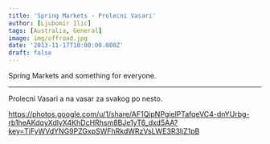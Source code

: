 ```yaml
---
title: 'Spring Markets - Prolecni Vasari'
author: [Ljubomir Ilic]
tags: [Australia, General]
image: img/offroad.jpg
date: '2013-11-17T10:00:00.000Z'
draft: false
---
```


Spring Markets and something for everyone.

------

Prolecni Vasari a na vasar za svakog po nesto.  

https://photos.google.com/u/1/share/AF1QipNPgielPTafqeVC4-dnYUrbg-rb1heAKdqyXdlyX4KhDcHRhsm8BJe1yT6_dxd5AA?key=TjFyWVdYNG9PZGxpSWFhRkdWRzVsLWE3R3ljZ1pB
